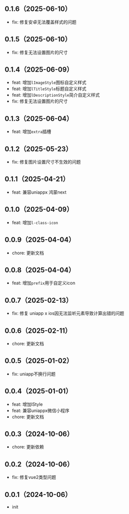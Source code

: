 ## 0.1.6（2025-06-10）
- fix: 修复安卓无法覆盖样式的问题
## 0.1.5（2025-06-10）
- fix: 修复无法设置图片的尺寸
## 0.1.4（2025-06-09）
-  feat: 增加`lImageStyle`图标自定义样式
-  feat: 增加`lTitleStyle`标题自定义样式
-  feat: 增加`lDescriptionStyle`简介自定义样式
- fix: 修复无法设置图片的尺寸
## 0.1.3（2025-06-04）
-  feat: 增加`extra`插槽
## 0.1.2（2025-05-23）
-  fix: 修复图片设置尺寸不生效的问题
## 0.1.1（2025-04-21）
-  feat: 兼容uniappx 鸿蒙next
## 0.1.0（2025-04-09）
-  feat: 增加`l-class-icon`
## 0.0.9（2025-04-04）
-  chore: 更新文档
## 0.0.8（2025-04-04）
-  feat: 增加`prefix`用于自定义icon
## 0.0.7（2025-02-13）
-  fix: 修复 uniapp x ios因无法监听元素导致计算出错的问题
## 0.0.6（2025-02-11）
-  chore: 更新文档
## 0.0.5（2025-01-02）
- fix: uniapp不换行问题
## 0.0.4（2025-01-01）
- feat: 增加lStyle
- feat: 兼容uniappx微信小程序
- chore: 更新文档
## 0.0.3（2024-10-06）
- chore: 更新依赖
## 0.0.2（2024-10-06）
- fix: 修复vue2类型问题
## 0.0.1（2024-10-06）
- init
